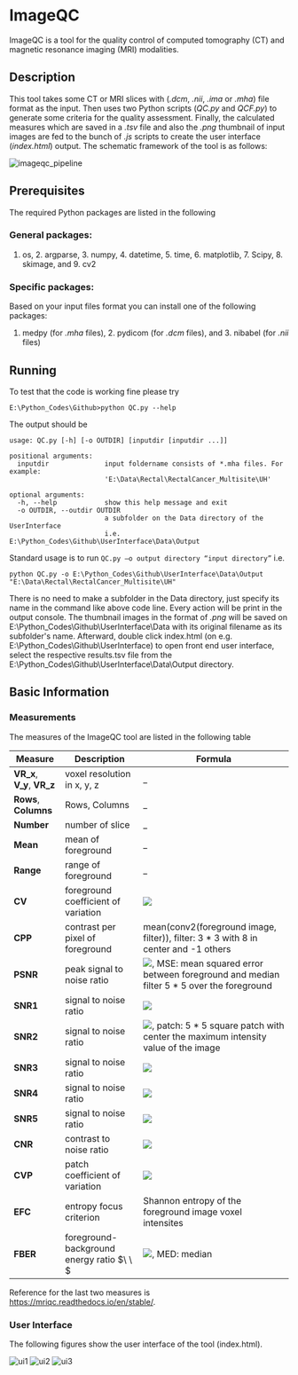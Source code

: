 # ImageQC

ImageQC is a tool for the quality control of computed tomography (CT) and magnetic resonance imaging (MRI) modalities.

## Description


This tool takes some CT or MRI slices with (_.dcm_, _.nii_, _.ima_ or _.mha_) file format as the input. Then uses two Python scripts (_QC.py_ and _QCF.py_) to generate some criteria for the quality assessment. Finally, the calculated measures which are saved in a  _.tsv_ file and  also the _.png_ thumbnail of input images are fed to the bunch of _.js_ scripts to create the user interface (_index.html_) output. The schematic framework of the tool is as follows:



![imageqc_pipeline](https://user-images.githubusercontent.com/50635618/66402652-3343a600-e9b3-11e9-897e-68ebca4a93bc.png)


## Prerequisites

The required Python packages are listed in the following

### General packages:

1. os, 2. argparse, 3. numpy, 4. datetime, 5. time, 6. matplotlib, 7. Scipy, 8. skimage, and 9. cv2

### Specific packages:

Based on your input files format you can install one of the following packages: 
1. medpy (for _.mha_ files), 2. pydicom (for _.dcm_ files), and 3. nibabel (for _.nii_ files)


## Running

To test that the code is working fine please try
```
E:\Python_Codes\Github>python QC.py --help

```
The output should be 
```
usage: QC.py [-h] [-o OUTDIR] [inputdir [inputdir ...]]

positional arguments:
  inputdir              input foldername consists of *.mha files. For example:
                        'E:\Data\Rectal\RectalCancer_Multisite\UH'

optional arguments:
  -h, --help            show this help message and exit
  -o OUTDIR, --outdir OUTDIR
                        a subfolder on the Data directory of the UserInterface
                        i.e. E:\Python_Codes\Github\UserInterface\Data\Output
```
Standard usage is to run ``` QC.py –o output directory “input directory” ``` i.e. 

```
python QC.py -o E:\Python_Codes\Github\UserInterface\Data\Output "E:\Data\Rectal\RectalCancer_Multisite\UH"

```
There is no need to make a subfolder in the Data directory, just specify its name in the command like above code line.
Every action will be print in the output console. The thumbnail images in the format of _.png_ will be saved on E:\Python_Codes\Github\UserInterface\Data with its original filename as its subfolder's name. Afterward, double click index.html (on e.g. E:\Python_Codes\Github\UserInterface) to open front end user interface, select the respective results.tsv file from the E:\Python_Codes\Github\UserInterface\Data\Output directory.

## Basic Information 

### Measurements

The measures of the ImageQC tool are listed in the following table

| Measure |  Description  |  Formula |
|---------|------------| ---------------------|
|   __VR_x__, __V_y__, __VR_z__ | voxel resolution in x, y, z| _ |
|   __Rows__, __Columns__  | Rows, Columns| _ |
|   __Number__  | number of slice| _ |
|   __Mean__  |  mean of foreground| _ |
|   __Range__  | range of foreground| _ |
|   __CV__  | foreground coefficient of variation| ![](http://www.sciweavers.org/download/Tex2Img_1570566359.jpg) |
|   __CPP__  | contrast per pixel of foreground| mean(conv2(foreground image, filter)), filter: 3 * 3  with 8 in center and -1 others|
|   __PSNR__  | peak signal to noise ratio| ![](http://www.sciweavers.org/download/Tex2Img_1570566645.jpg), MSE: mean squared error between foreground and median filter 5 * 5  over the foreground   |
|   __SNR1__  | signal to noise ratio| ![](http://www.sciweavers.org/download/Tex2Img_1570566763.jpg)|
|   __SNR2__  | signal to noise ratio| ![](http://www.sciweavers.org/download/Tex2Img_1570566845.jpg), patch: 5 * 5  square patch with center the maximum intensity value of the image    |
|   __SNR3__  | signal to noise ratio| ![](http://www.sciweavers.org/download/Tex2Img_1570566876.jpg)  |
|   __SNR4__  | signal to noise ratio| ![](http://www.sciweavers.org/download/Tex2Img_1570566995.jpg)    |
|   __SNR5__  | signal to noise ratio| ![](http://www.sciweavers.org/download/Tex2Img_1570567015.jpg)   |
|   __CNR__  | contrast to noise ratio| ![](http://www.sciweavers.org/download/Tex2Img_1570567041.jpg)| 
|   __CVP__  | patch coefficient of variation| ![](http://www.sciweavers.org/download/Tex2Img_1570567065.jpg)|
|   __EFC__  | entropy focus criterion| Shannon entropy of the foreground image voxel intensites|
|   __FBER__  | foreground-background energy ratio $\ \ $| ![](http://www.sciweavers.org/download/Tex2Img_1570567104.jpg), MED: median|

Reference for the last two measures is  https://mriqc.readthedocs.io/en/stable/.

### User Interface

The following figures show the user interface of the tool (index.html). 

![ui1](https://user-images.githubusercontent.com/50635618/66433517-7a02c180-e9ee-11e9-8949-5849e89ecaf7.png)
![ui2](https://user-images.githubusercontent.com/50635618/66433515-796a2b00-e9ee-11e9-9ffb-44c130f81533.png)
![ui3](https://user-images.githubusercontent.com/50635618/66433516-796a2b00-e9ee-11e9-9139-07ed57ee342c.png)

